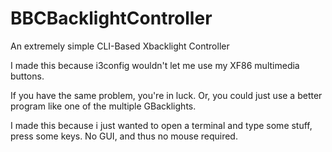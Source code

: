# BBCBacklightController
An extremely simple CLI-Based Xbacklight Controller 


I made this because i3config wouldn't let me use my XF86 multimedia buttons. 

If you have the same problem, you're in luck. Or, you could just use a better program like one of the multiple GBacklights.

I made this because i just wanted to open a terminal and type some stuff, press some keys. No GUI, and thus no mouse required.
